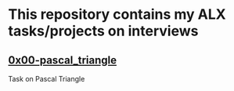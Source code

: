 # This repository contains my ALX tasks/projects on interviews

## [0x00-pascal_triangle](https://github.com/JamesRaphaelJRC/alx-interview/tree/main/0x00-pascal_triangle)
Task on Pascal Triangle